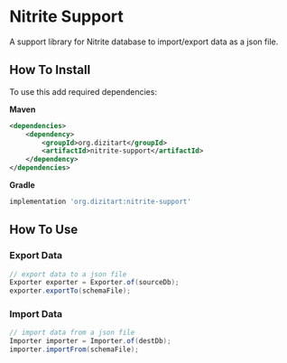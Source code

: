 # Nitrite Support

A support library for Nitrite database to import/export data as a json file.

## How To Install

To use this add required dependencies:

**Maven**

```xml
<dependencies>
    <dependency>
        <groupId>org.dizitart</groupId>
        <artifactId>nitrite-support</artifactId>
    </dependency>
</dependencies>

```

**Gradle**

```groovy
implementation 'org.dizitart:nitrite-support'

```

## How To Use

### Export Data

```java
// export data to a json file
Exporter exporter = Exporter.of(sourceDb);
exporter.exportTo(schemaFile);
```

### Import Data

```java
// import data from a json file
Importer importer = Importer.of(destDb);
importer.importFrom(schemaFile);
```
